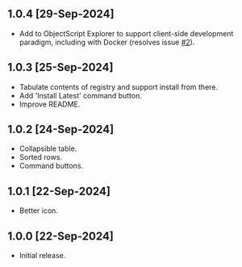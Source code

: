 ## 1.0.4 [29-Sep-2024]
* Add to ObjectScript Explorer to support client-side development paradigm, including with Docker (resolves issue [#2](https://github.com/gjsjohnmurray/iris-package-manager/issues/2)).

## 1.0.3 [25-Sep-2024]
* Tabulate contents of registry and support install from there.
* Add 'Install Latest' command button.
* Improve README.

## 1.0.2 [24-Sep-2024]
* Collapsible table.
* Sorted rows.
* Command buttons.

## 1.0.1 [22-Sep-2024]
* Better icon.

## 1.0.0 [22-Sep-2024]
* Initial release.